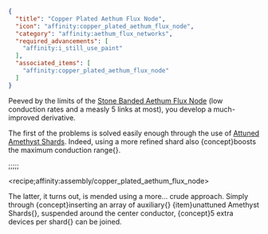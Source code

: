 ```json
{
  "title": "Copper Plated Aethum Flux Node",
  "icon": "affinity:copper_plated_aethum_flux_node",
  "category": "affinity:aethum_flux_networks",
  "required_advancements": [
    "affinity:i_still_use_paint"
  ],
  "associated_items": [
    "affinity:copper_plated_aethum_flux_node"
  ]
}
```

Peeved by the limits of the [Stone Banded Aethum Flux Node](^affinity:aethum_flux#2) (low conduction rates and a measly
5 links at most), you develop a much-improved derivative.


The first of the problems is solved easily enough through the use of [Attuned Amethyst Shards](^affinity:shard_attunement).
Indeed, using a more refined shard also {concept}boosts the maximum conduction range{}.

;;;;;

<recipe;affinity:assembly/copper_plated_aethum_flux_node>

The latter, it turns out, is mended using a more... crude approach. Simply through {concept}inserting an array of
auxiliary{} {item}unattuned Amethyst Shards{}, suspended around the center conductor, {concept}5 extra devices per
shard{} can be joined.